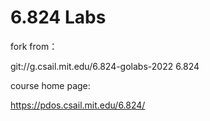 # 6.824 Labs

fork from：

git://g.csail.mit.edu/6.824-golabs-2022 6.824

course home page:

https://pdos.csail.mit.edu/6.824/

##



